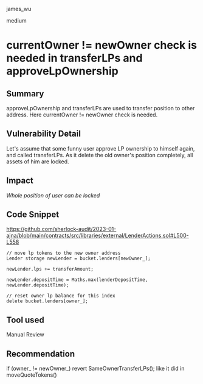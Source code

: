 james_wu

medium

# currentOwner != newOwner check is needed in transferLPs and approveLpOwnership


## Summary

approveLpOwnership and transferLPs are used to transfer position to other address.
Here currentOwner != newOwner check is needed.


## Vulnerability Detail

Let's assume that some funny user approve LP ownership to himself again, and called transferLPs.
As it delete the old owner's position completely, all assets of him are locked.


## Impact

_Whole position of user can be locked_


## Code Snippet

https://github.com/sherlock-audit/2023-01-ajna/blob/main/contracts/src/libraries/external/LenderActions.sol#L500-L558

```solidity
// move lp tokens to the new owner address
Lender storage newLender = bucket.lenders[newOwner_];

newLender.lps += transferAmount;

newLender.depositTime = Maths.max(lenderDepositTime, newLender.depositTime);

// reset owner lp balance for this index
delete bucket.lenders[owner_];
```


## Tool used

Manual Review


## Recommendation

if (owner_ != newOwner_) revert SameOwnerTransferLPs();
like it did in moveQuoteTokens()